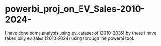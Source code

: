 # powerbi_proj_on_EV_Sales-2010-2024-
I have done some analysis using ev_dataset of (2010-2035) by these i have taken only ev sales (2010-2024) using through the powerbi tool.
